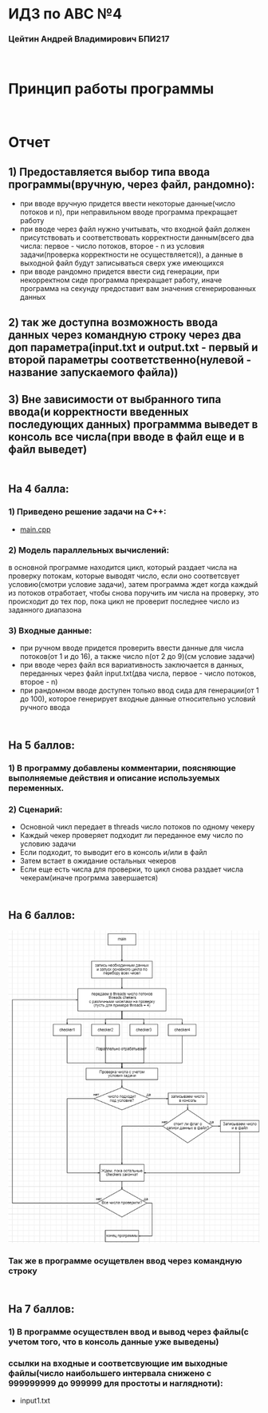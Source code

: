 # ИДЗ по АВС №4
### Цейтин Андрей Владимирович БПИ217
# <br> Принцип работы программы
# <br> Отчет
## 1) Предоставляется выбор типа ввода программы(вручную, через файл, рандомно):
* при вводе вручную придется ввести некоторые данные(число потоков и n), при неправильном вводе программа прекращает работу
* при вводе через файл нужно учитывать, что входной файл должен присутствовать и соответствовать корректности данным(всего два числа: первое - число потоков, второе - n из условия задачи(проверка корректности не осуществляется)), а данные в выходной файл будут записываться сверх уже имеющихся
* при вводе рандомно придется ввести сид генерации, при некорректном сиде программа прекращает работу, иначе программа на секунду предоставит вам значения сгенерированных данных
## 2) так же доступна возможность ввода данных через командную строку через два доп параметра(input.txt и output.txt - первый и второй параметры соответственно(нулевой - название запускаемого файла))
## 3) Вне зависимости от выбранного типа ввода(и корректности введенных последующих данных) программма выведет в консоль все числа(при вводе в файл еще и в файл выведет)
## <br> На 4 балла:
### 1) Приведено решение задачи на C++:
* [main.cpp](https://github.com/CehhGhost/ABC4/blob/main/main.cpp)
### 2) Модель параллельных вычислений:
в основной программе находится цикл, который раздает числа на проверку потокам, которые выводят число, если оно соответсвует условию(смотри условие задачи), затем программа ждет когда каждый из потоков отработает, чтобы снова поручить им числа на проверку, это происходит до тех пор, пока цикл не проверит последнее число из заданного диапазона
### 3) Входные данные:
* при ручном вводе придется проверить ввести данные для числа потоков(от 1 и до 16), а также число n(от 2 до 9)(см условие задачи)
* при вводе через файл вся вариативность заключается в данных, переданных через файл input.txt(два числа, первое - число потоков, второе - n)
* при рандомном вводе доступен только ввод сида для генерации(от 1 до 100), которое генерирует входные данные относительно условий ручного ввода
## <br> На 5 баллов:
### 1) В программу добавлены комментарии, поясняющие выполняемые действия и описание используемых переменных.
### 2) Сценарий:
* Основной чикл передает в threads число потоков по одному чекеру
* Каждый чекер проверяет подходит ли переданное ему число по условию задачи
* Если подходит, то выводит его в консоль и/или в файл
* Затем встает в ожидание остальных чекеров
* Если еще есть числа для проверки, то цикл снова раздает числа чекерам(иначе прогрмма завершается)
## <br> На 6 баллов:
![System](https://github.com/CehhGhost/ABC4/blob/main/System.png)
### Так же в программе осущетвлен ввод через командную строку
## <br> На 7 баллов:
### 1) В программе осуществлен ввод и вывод через файлы(с учетом того, что в консоль данные уже выведены)
### ссылки на входные и соответсвующие им выходные файлы(число наибольшего интервала снижено с 999999999 до 999999 для простоты и наглядноти):
* input1.txt
